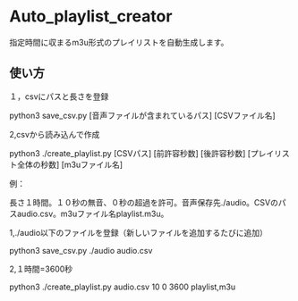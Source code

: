 # Auto\_playlist\_creator

指定時間に収まるm3u形式のプレイリストを自動生成します。

## 使い方

１，csvにパスと長さを登録

python3 save\_csv.py \[音声ファイルが含まれているパス\] \[CSVファイル名\]

2,csvから読み込んで作成

python3 ./create\_playlist.py \[CSVパス\] \[前許容秒数\] \[後許容秒数\] \[プレイリスト全体の秒数\] \[m3uファイル名\]

例：

長さ１時間。１０秒の無音、０秒の超過を許可。音声保存先./audio。CSVのパスaudio.csv。m3uファイル名playlist.m3u。

1,./audio以下のファイルを登録（新しいファイルを追加するたびに追加）

python3 save\_csv.py ./audio audio.csv

2,１時間=3600秒

python3 ./create\_playlist.py audio.csv 10 0 3600 playlist,m3u
